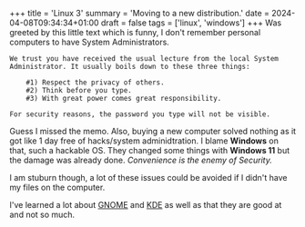 +++
title = 'Linux 3'
summary = 'Moving to a new distribution.'
date = 2024-04-08T09:34:34+01:00
draft = false
tags = ['linux', 'windows']
+++
Was greeted by this little text which is funny, I don't remember personal computers to have System Administrators.

```
We trust you have received the usual lecture from the local System
Administrator. It usually boils down to these three things:

    #1) Respect the privacy of others.
    #2) Think before you type.
    #3) With great power comes great responsibility.

For security reasons, the password you type will not be visible.
```

Guess I missed the memo. Also, buying a new computer solved nothing as it got like 1 day free of hacks/system adminidtration. I blame **Windows** on that, such a hackable OS. They changed some things with **Windows 11** but the damage was already done. *Convenience is the
enemy of Security.*

I am stuburn though, a lot of these issues could be avoided if I didn't have my files on the computer.

I've learned a lot about [GNOME](https://www.gnome.org/) and [KDE](https://kde.org/) as well as that they are good at and not so much.
